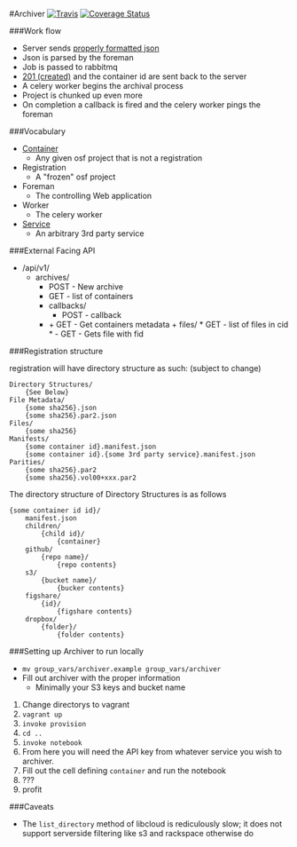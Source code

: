 #Archiver
[![Travis](https://travis-ci.org/chrisseto/Archiver.svg?branch=develop)](https://travis-ci.org/chrisseto/Archiver)
[![Coverage Status](https://coveralls.io/repos/chrisseto/Archiver/badge.png?branch=develop)](https://coveralls.io/r/chrisseto/Archiver?branch=develop)

###Work flow

* Server sends [properly formatted json](formats/container.json)
* Json is parsed by the foreman
* Job is passed to rabbitmq
* [201 (created)](formats/confirmation.json) and the container id are sent back to the server
* A celery worker begins the archival process
* Project is chunked up even more
* On completion a callback is fired and the celery worker pings the foreman

###Vocabulary

* [Container](formats/container.json)
    - Any given osf project that is not a registration
* Registration
    - A "frozen" osf project
* Foreman
    - The controlling Web application
* Worker
    - The celery worker
* [Service](formats/services)
    - An arbitrary 3rd party service

###External Facing API
* /api/v1/
    * archives/
        - POST - New archive
        - GET - list of containers
        - callbacks/
            + POST - callback
        - <CID>
            + GET - Get containers metadata
            + files/
                * GET - list of files in cid
                * <FID>
                    - GET - Gets file with fid


###Registration structure

registration will have directory structure as such:
(subject to change)
```
Directory Structures/
    {See Below}
File Metadata/
    {some sha256}.json
    {some sha256}.par2.json
Files/
    {some sha256}
Manifests/
    {some container id}.manifest.json
    {some container id}.{some 3rd party service}.manifest.json
Parities/
    {some sha256}.par2
    {some sha256}.vol00+xxx.par2
```

The directory structure of Directory Structures is as follows
```
{some container id id}/
    manifest.json
    children/
        {child id}/
            {container}
    github/
        {repo name}/
            {repo contents}
    s3/
        {bucket name}/
            {bucker contents}
    figshare/
        {id}/
            {figshare contents}
    dropbox/
        {folder}/
            {folder contents}
```


###Setting up Archiver to run locally
* `mv group_vars/archiver.example group_vars/archiver`
* Fill out archiver with the proper information
    - Minimally your S3 keys and bucket name

1. Change directorys to vagrant
2. `vagrant up`
3. `invoke provision`
4. `cd ..`
5. `invoke notebook`
6. From here you will need the API key from whatever service you wish to archiver.
7. Fill out the cell defining `container` and run the notebook
8. ???
9. profit

###Caveats
* The `list_directory` method of libcloud is rediculously slow; it does not support serverside filtering like s3 and rackspace otherwise do
